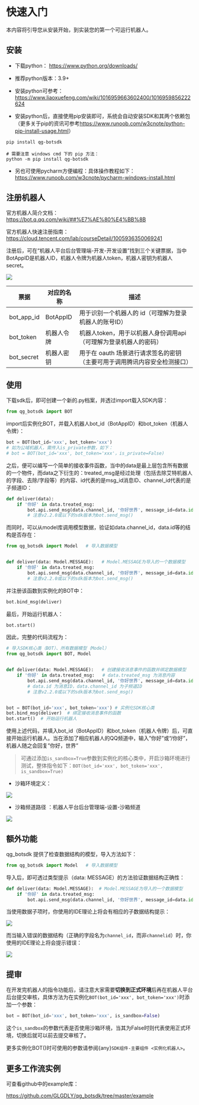 # 快速入门

本内容将引导您从安装开始，到实装您的第一个可运行机器人。

## 安装

-   下载python： <https://www.python.org/downloads/>

-   推荐python版本：3.9+

-   安装python可参考：<https://www.liaoxuefeng.com/wiki/1016959663602400/1016959856222624>

-   安装python后，直接使用pip安装即可，系统会自动安装SDK和其两个依赖包（更多关于pip的资讯可参考<https://www.runoob.com/w3cnote/python-pip-install-usage.html>）

```bash
pip install qg-botsdk
```

```shell
# 需要注意 windows cmd 下的 pip 方法：
python -m pip install qg-botsdk
```

-   另也可使用pycharm方便编程：具体操作教程如下：<https://www.runoob.com/w3cnote/pycharm-windows-install.html>

## 注册机器人

官方机器人简介文档：<https://bot.q.qq.com/wiki/##%E7%AE%80%E4%BB%8B>

官方机器人快速注册指南：<https://cloud.tencent.com/lab/courseDetail/1005936350069241>

注册后，可在“机器人平台后台管理端-开发-开发设置”找到三个关键票据，当中BotAppID是机器人ID，机器人令牌为机器人token，机器人密钥为机器人secret。

![](https://tcs.teambition.net/storage/312hb6cc684fd429fe16f754625fa71846ca?Signature=eyJhbGciOiJIUzI1NiIsInR5cCI6IkpXVCJ9.eyJBcHBJRCI6IjU5Mzc3MGZmODM5NjMyMDAyZTAzNThmMSIsIl9hcHBJZCI6IjU5Mzc3MGZmODM5NjMyMDAyZTAzNThmMSIsIl9vcmdhbml6YXRpb25JZCI6IiIsImV4cCI6MTY2MTE0OTQ4NywiaWF0IjoxNjYwNTQ0Njg3LCJyZXNvdXJjZSI6Ii9zdG9yYWdlLzMxMmhiNmNjNjg0ZmQ0MjlmZTE2Zjc1NDYyNWZhNzE4NDZjYSJ9.74YpOzG4EbXRV-_1glD_YNe69AyVdABJLtn-zi1TU4A&download=image.png)

| 票据         | 对应的名称    | 描述                                       |
| ---------- | -------- | ---------------------------------------- |
| bot_app_id | BotAppID | 用于识别一个机器人的 id（可理解为登录机器人的账号ID）            |
| bot_token  | 机器人令牌    | 机器人token，用于以机器人身份调用api（可理解为登录机器人的密码）     |
| bot_secret | 机器人密钥    | 用于在 oauth 场景进行请求签名的密钥（主要可用于调用腾讯内容安全检测接口） |

## 使用

下载sdk后，即可创建一个新的.py档案，并透过import载入SDK内容：

```python
from qg_botsdk import BOT
```

import后实例化BOT，并载入机器人bot_id（BotAppID）和bot_token（机器人令牌）：

```python
bot = BOT(bot_id='xxx', bot_token='xxx')
# 如为公域机器人，需传入is_private参数，如下：
# bot = BOT(bot_id='xxx', bot_token='xxx'，is_private=False)
```

之后，便可以编写一个简单的接收事件函数，当中的data是最上层包含所有数据的一个物件，而data之下衍生的：treated_msg是经过处理（包括去除艾特机器人的字段、去除/字段等）的内容、id代表的是msg_id消息ID、channel_id代表的是子频道ID：

```python
def deliver(data):
    if '你好' in data.treated_msg:
        bot.api.send_msg(data.channel_id, '你好世界', message_id=data.id)
		# 注意v2.2.0或以下的sdk版本为bot.send_msg()
```

而同时，可以从model库调用模型数据，验证如data.channel_id，data.id等的结构是否存在：

```python
from qg_botsdk import Model   # 导入数据模型


def deliver(data: Model.MESSAGE):   # Model.MESSAGE为导入的一个数据模型
    if '你好' in data.treated_msg:
        bot.api.send_msg(data.channel_id, '你好世界', message_id=data.id)
		# 注意v2.2.0或以下的sdk版本为bot.send_msg()
```

并注册该函数到实例化的BOT中：

```python
bot.bind_msg(deliver)
```

最后，开始运行机器人：

```python
bot.start()
```

因此，完整的代码流程为：

```python
# 导入SDK核心类（BOT）、所有数据模型（Model）
from qg_botsdk import BOT, Model


def deliver(data: Model.MESSAGE):   # 创建接收消息事件的函数并绑定数据模型
    if '你好' in data.treated_msg:   # data.treated_msg 为消息内容
        bot.api.send_msg(data.channel_id, '你好世界', message_id=data.id)
        # data.id 为消息ID，data.channel_id 为子频道ID
		# 注意v2.2.0或以下的sdk版本为bot.send_msg()


bot = BOT(bot_id='xxx', bot_token='xxx') # 实例化SDK核心类
bot.bind_msg(deliver)  # 绑定接收消息事件的函数
bot.start()  # 开始运行机器人
```

使用上述代码，并填入bot_id（BotAppID）和bot_token（机器人令牌）后，可直接开始运行机器人。当在添加了相应机器人的QQ频道中，输入”你好”或“/你好”，机器人随之会回复”你好，世界”

> 可通过添加`is_sandbox=True`参数到实例化的核心类中，开启沙箱环境进行测试，整体指令如下：`BOT(bot_id='xxx', bot_token='xxx', is_sandbox=True)`

-   沙箱环境定义：

![](https://tcs.teambition.net/storage/312h65f8fa9d7bc3b9facc58430f2792edef?Signature=eyJhbGciOiJIUzI1NiIsInR5cCI6IkpXVCJ9.eyJBcHBJRCI6IjU5Mzc3MGZmODM5NjMyMDAyZTAzNThmMSIsIl9hcHBJZCI6IjU5Mzc3MGZmODM5NjMyMDAyZTAzNThmMSIsIl9vcmdhbml6YXRpb25JZCI6IiIsImV4cCI6MTY2MTE0OTQ4NywiaWF0IjoxNjYwNTQ0Njg3LCJyZXNvdXJjZSI6Ii9zdG9yYWdlLzMxMmg2NWY4ZmE5ZDdiYzNiOWZhY2M1ODQzMGYyNzkyZWRlZiJ9.Xb2_Yj9zlrOIDTje4d09NMQya_WPr6aS6-rcgqz4r0Q&download=image.png)

-   沙箱频道路径 ：机器人平台后台管理端-设置-沙箱频道

![](https://tcs.teambition.net/storage/312h80f4612ddb027c87f1c6d99aa8cc2d21?Signature=eyJhbGciOiJIUzI1NiIsInR5cCI6IkpXVCJ9.eyJBcHBJRCI6IjU5Mzc3MGZmODM5NjMyMDAyZTAzNThmMSIsIl9hcHBJZCI6IjU5Mzc3MGZmODM5NjMyMDAyZTAzNThmMSIsIl9vcmdhbml6YXRpb25JZCI6IiIsImV4cCI6MTY2MTE0OTQ4NywiaWF0IjoxNjYwNTQ0Njg3LCJyZXNvdXJjZSI6Ii9zdG9yYWdlLzMxMmg4MGY0NjEyZGRiMDI3Yzg3ZjFjNmQ5OWFhOGNjMmQyMSJ9.33qxcf_1Uoab59OGuazvef5_1q-UllH5Wtla41b-uew&download=%E8%83%8C%E6%99%AF.png)

## 额外功能

qg_botsdk 提供了检查数据结构的模型，导入方法如下：

```python
from qg_botsdk import Model   # 导入数据模型
```

导入后，即可透过类型提示（data: MESSAGE）的方法验证数据结构正确性：

```python
def deliver(data: Model.MESSAGE):  # Model.MESSAGE为导入的一个数据模型
    if '你好' in data.treated_msg:
        bot.api.send_msg(data.channel_id, '你好世界', message_id=data.id)
```

当使用数据子项时，你使用的IDE理论上将会有相应的子数据结构提示：

![](https://tcs.teambition.net/storage/312h04079b9ba97c71d1ebf09cbb23a21251?Signature=eyJhbGciOiJIUzI1NiIsInR5cCI6IkpXVCJ9.eyJBcHBJRCI6IjU5Mzc3MGZmODM5NjMyMDAyZTAzNThmMSIsIl9hcHBJZCI6IjU5Mzc3MGZmODM5NjMyMDAyZTAzNThmMSIsIl9vcmdhbml6YXRpb25JZCI6IiIsImV4cCI6MTY2MTE0OTQ4NywiaWF0IjoxNjYwNTQ0Njg3LCJyZXNvdXJjZSI6Ii9zdG9yYWdlLzMxMmgwNDA3OWI5YmE5N2M3MWQxZWJmMDljYmIyM2EyMTI1MSJ9.dsGRRRtoJKDbuUBzMC160yQc8ZIBZ4ZYwDUKTxzBe9M&download=image.png)

而当输入错误的数据结构（正确的字段名为`channel_id`，而非`channelid`）时，你使用的IDE理论上将会提示错误：

![](https://tcs.teambition.net/storage/312h5bb110f07c23159dd1a92a10fdb5f305?Signature=eyJhbGciOiJIUzI1NiIsInR5cCI6IkpXVCJ9.eyJBcHBJRCI6IjU5Mzc3MGZmODM5NjMyMDAyZTAzNThmMSIsIl9hcHBJZCI6IjU5Mzc3MGZmODM5NjMyMDAyZTAzNThmMSIsIl9vcmdhbml6YXRpb25JZCI6IiIsImV4cCI6MTY2MTE0OTQ4NywiaWF0IjoxNjYwNTQ0Njg3LCJyZXNvdXJjZSI6Ii9zdG9yYWdlLzMxMmg1YmIxMTBmMDdjMjMxNTlkZDFhOTJhMTBmZGI1ZjMwNSJ9.IIEq2ws_ms7M0n9Mniwu7LbCSkEa7Exoakdkm8SmRBk&download=image.png)

## 提审

在开发完机器人的指令功能后，请注意大家需要**切换到正式环境**后再在机器人平台后台提交审核，具体方法为在实例化`BOT(bot_id='xxx', bot_token='xxx')`时添加一个参数：

```python
bot = BOT(bot_id='xxx', bot_token='xxx', is_sandbox=False)
```

这个`is_sandbox`的参数代表是否使用沙箱环境，当其为False时则代表使用正式环境，切换后就可以前去提交审核了。

更多实例化BOT()时可使用的参数请参阅{any}`SDK组件-主要组件 <实例化机器人>`。

## 更多工作流实例

可查看github中的example库：

<https://github.com/GLGDLY/qg_botsdk/tree/master/example>
